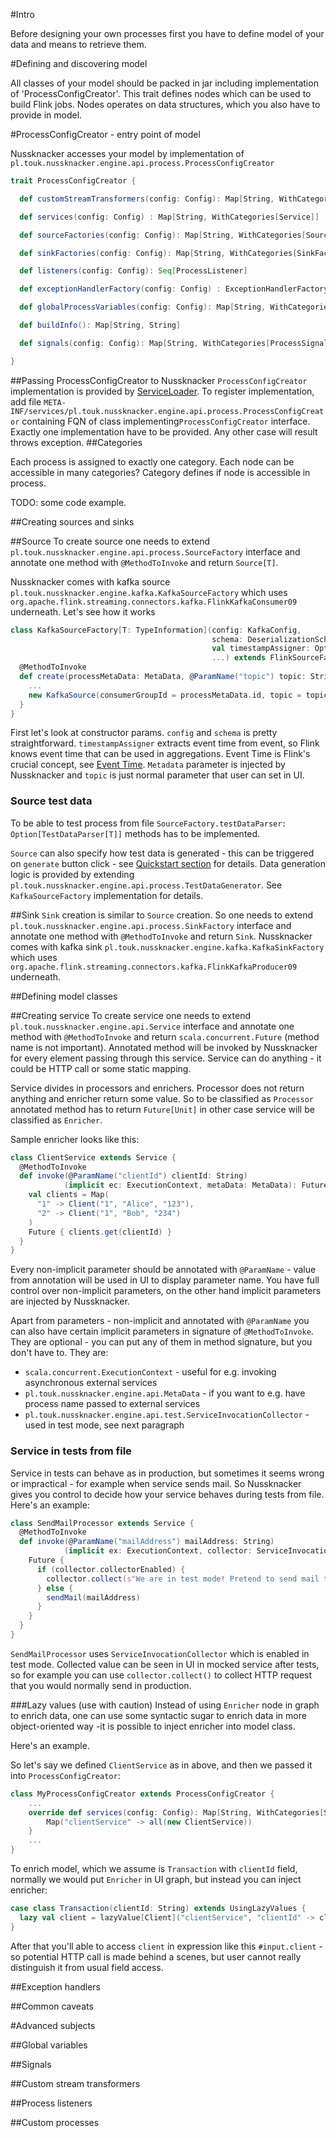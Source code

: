 #Intro

Before designing your own processes first you have to define model of your data 
and means to retrieve them.  

#Defining and discovering model

All classes of your model should be packed in jar including implementation of 'ProcessConfigCreator'.
This trait defines nodes which can be used to build Flink jobs. 
Nodes operates on data structures, which you also have to provide in model. 

#ProcessConfigCreator - entry point of model

Nussknacker accesses your model by implementation of
`pl.touk.nussknacker.engine.api.process.ProcessConfigCreator`

```scala
trait ProcessConfigCreator {

  def customStreamTransformers(config: Config): Map[String, WithCategories[CustomStreamTransformer]]

  def services(config: Config) : Map[String, WithCategories[Service]]

  def sourceFactories(config: Config): Map[String, WithCategories[SourceFactory[_]]]

  def sinkFactories(config: Config): Map[String, WithCategories[SinkFactory]]

  def listeners(config: Config): Seq[ProcessListener]

  def exceptionHandlerFactory(config: Config) : ExceptionHandlerFactory

  def globalProcessVariables(config: Config): Map[String, WithCategories[AnyRef]]

  def buildInfo(): Map[String, String]

  def signals(config: Config): Map[String, WithCategories[ProcessSignalSender]]

}
```

##Passing ProcessConfigCreator to Nussknacker
`ProcessConfigCreator` implementation is provided by 
[ServiceLoader](https://docs.oracle.com/javase/8/docs/api/java/util/ServiceLoader.html).
To register implementation, add file `META-INF/services/pl.touk.nussknacker.engine.api.process.ProcessConfigCreator`
containing FQN of class implementing`ProcessConfigCreator` interface.
Exactly one implementation have to be provided. 
Any other case will result throws exception.
##Categories

Each process is assigned to exactly one category. Each node can be accessible in many categories? 
Category defines if node is accessible in process. 

TODO: some code example.

##Creating sources and sinks

##Source
To create source one needs to extend `pl.touk.nussknacker.engine.api.process.SourceFactory` interface and annotate one method with
`@MethodToInvoke` and return `Source[T]`.

Nussknacker comes with kafka source `pl.touk.nussknacker.engine.kafka.KafkaSourceFactory` which uses `org.apache.flink.streaming.connectors.kafka.FlinkKafkaConsumer09` underneath. 
Let's see how it works
```scala
class KafkaSourceFactory[T: TypeInformation](config: KafkaConfig,
                                             schema: DeserializationSchema[T],
                                             val timestampAssigner: Option[TimestampAssigner[T]],
                                             ...) extends FlinkSourceFactory[T] with Serializable {
  @MethodToInvoke
  def create(processMetaData: MetaData, @ParamName("topic") topic: String): Source[T] with TestDataGenerator = {
    ...
    new KafkaSource(consumerGroupId = processMetaData.id, topic = topic)
  }
}
```
First let's look at constructor params.
`config` and `schema` is pretty straightforward. 
`timestampAssigner` extracts event time from event, so Flink knows event time that can be used in aggregations. 
Event Time is Flink's crucial concept, see [Event Time](https://ci.apache.org/projects/flink/flink-docs-release-{{book.flinkMajorVersion}}/dev/event_time.html). 
`Metadata` parameter is injected by Nussknacker and `topic` is just normal parameter that user can set in UI.

### Source test data
To be able to test process from file `SourceFactory.testDataParser: Option[TestDataParser[T]]` methods has to be implemented.

`Source` can also specify how test data is generated - this can be triggered on `generate` button click - see [Quickstart section](Quickstart.md) for details.
Data generation logic is provided by extending `pl.touk.nussknacker.engine.api.process.TestDataGenerator`. 
See `KafkaSourceFactory` implementation for details.

##Sink
`Sink` creation is similar to `Source` creation. 
So one needs to extend `pl.touk.nussknacker.engine.api.process.SinkFactory` interface and annotate one method with `@MethodToInvoke` and return `Sink`.
Nussknacker comes with kafka sink `pl.touk.nussknacker.engine.kafka.KafkaSinkFactory` which uses `org.apache.flink.streaming.connectors.kafka.FlinkKafkaProducer09` underneath. 

##Defining model classes

##Creating service
To create service one needs to extend `pl.touk.nussknacker.engine.api.Service` interface and annotate one method with
`@MethodToInvoke` and return `scala.concurrent.Future` (method name is not important). Annotated method will be invoked by Nussknacker for every element passing through this service.
Service can do anything - it could be HTTP call or some static mapping.

Service divides in processors and enrichers. Processor does not return anything and enricher return some value. 
So to be classified as `Processor` annotated method has to return `Future[Unit]` in other case service will be classified as `Enricher`.

Sample enricher looks like this:
```scala
class ClientService extends Service {
  @MethodToInvoke
  def invoke(@ParamName("clientId") clientId: String)
            (implicit ec: ExecutionContext, metaData: MetaData): Future[Client] = {
    val clients = Map(
      "1" -> Client("1", "Alice", "123"), 
      "2" -> Client("1", "Bob", "234") 
    )
    Future { clients.get(clientId) }
  }
}
```
Every non-implicit parameter should be annotated with `@ParamName` - value from annotation will be used in UI to display parameter name.
You have full control over non-implicit parameters, on the other hand implicit parameters are injected by Nussknacker.

Apart from parameters - non-implicit and annotated with `@ParamName` you can also have certain implicit parameters in 
signature of `@MethodToInvoke`. They are optional - you can put any of them in method signature, but you don't have to.
They are:
* `scala.concurrent.ExecutionContext` - useful for e.g. invoking asynchronous external services
* `pl.touk.nussknacker.engine.api.MetaData` - if you want to e.g. have process name passed to external services
* `pl.touk.nussknacker.engine.api.test.ServiceInvocationCollector` - used in test mode, see next paragraph

### Service in tests from file
Service in tests can behave as in production, but sometimes it seems wrong or impractical - for example when service sends mail. 
So Nussknacker gives you control to decide how your service behaves during tests from file.
Here's an example:

```scala
class SendMailProcessor extends Service {
  @MethodToInvoke
  def invoke(@ParamName("mailAddress") mailAddress: String)
            (implicit ex: ExecutionContext, collector: ServiceInvocationCollector): Future[Unit] = {
    Future {
      if (collector.collectorEnabled) {
        collector.collect(s"We are in test mode! Pretend to send mail to ${mailAddress}")
      } else {
        sendMail(mailAddress)
      }
    }
  }
}
```

`SendMailProcessor` uses `ServiceInvocationCollector` which is enabled in test mode. 
Collected value can be seen in UI in mocked service after tests, so for example you can use `collector.collect()` 
to collect HTTP request that you would normally send in production.

###Lazy values (use with caution)
Instead of using `Enricher` node in graph to enrich data, one can use some syntactic sugar to enrich data in more object-oriented way -it is possible to inject enricher into model class. 

Here's an example.

So let's say we defined `ClientService` as in above, and then we passed it into `ProcessConfigCreator`:
```scala
class MyProcessConfigCreator extends ProcessConfigCreator {
    ...
    override def services(config: Config): Map[String, WithCategories[Service]] = {
        Map("clientService" -> all(new ClientService))
    }
    ...
}
```
To enrich model, which we assume is `Transaction` with `clientId` field, normally we would put `Enricher` in UI graph, but instead
you can inject enricher:
```scala
case class Transaction(clientId: String) extends UsingLazyValues {
  lazy val client = lazyValue[Client]("clientService", "clientId" -> clientId)
}
```
After that you'll able to access `client` in expression like this `#input.client` - so potential HTTP call is made behind a scenes, 
but user cannot really distinguish it from usual field access. 

##Exception handlers

##Common caveats

#Advanced subjects

##Global variables

##Signals

##Custom stream transformers

##Process listeners

##Custom processes